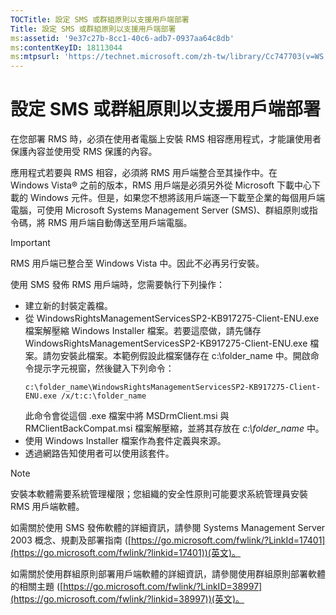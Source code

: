 ```yaml
---
TOCTitle: 設定 SMS 或群組原則以支援用戶端部署
Title: 設定 SMS 或群組原則以支援用戶端部署
ms:assetid: '9e37c27b-8cc1-40c6-adb7-0937aa64c8db'
ms:contentKeyID: 18113044
ms:mtpsurl: 'https://technet.microsoft.com/zh-tw/library/Cc747703(v=WS.10)'
---
```


設定 SMS 或群組原則以支援用戶端部署
===================================

在您部署 RMS 時，必須在使用者電腦上安裝 RMS 相容應用程式，才能讓使用者保護內容並使用受 RMS 保護的內容。

應用程式若要與 RMS 相容，必須將 RMS 用戶端整合至其操作中。在 Windows Vista® 之前的版本，RMS 用戶端是必須另外從 Microsoft 下載中心下載的 Windows 元件。但是，如果您不想將該用戶端逐一下載至企業的每個用戶端電腦，可使用 Microsoft Systems Management Server (SMS)、群組原則或指令碼，將 RMS 用戶端自動傳送至用戶端電腦。

> [!Important]  
> RMS 用戶端已整合至 Windows Vista 中。因此不必再另行安裝。

使用 SMS 發佈 RMS 用戶端時，您需要執行下列操作：

-   建立新的封裝定義檔。
-   從 WindowsRightsManagementServicesSP2-KB917275-Client-ENU.exe 檔案解壓縮 Windows Installer 檔案。若要這麼做，請先儲存 WindowsRightsManagementServicesSP2-KB917275-Client-ENU.exe 檔案。請勿安裝此檔案。本範例假設此檔案儲存在 c:\\folder\_name 中。開啟命令提示字元視窗，然後鍵入下列命令：
    ```
	c:\folder_name\WindowsRightsManagementServicesSP2-KB917275-Client-ENU.exe /x/t:c:\folder_name
	```
    此命令會從這個 .exe 檔案中將 MSDrmClient.msi 與 RMClientBackCompat.msi 檔案解壓縮，並將其存放在 *c:\\folder\_name* 中。
-   使用 Windows Installer 檔案作為套件定義與來源。
-   透過網路告知使用者可以使用該套件。

> [!Note]  
> 安裝本軟體需要系統管理權限；您組織的安全性原則可能要求系統管理員安裝 RMS 用戶端軟體。 

如需關於使用 SMS 發佈軟體的詳細資訊，請參閱 Systems Management Server 2003 概念、規劃及部署指南 ([https://go.microsoft.com/fwlink/?LinkId=17401](https://go.microsoft.com/fwlink/?linkid=17401))(英文)。

如需關於使用群組原則部署用戶端軟體的詳細資訊，請參閱使用群組原則部署軟體的相關主題 ([https://go.microsoft.com/fwlink/?LinkID=38997](https://go.microsoft.com/fwlink/?linkid=38997))(英文)。
